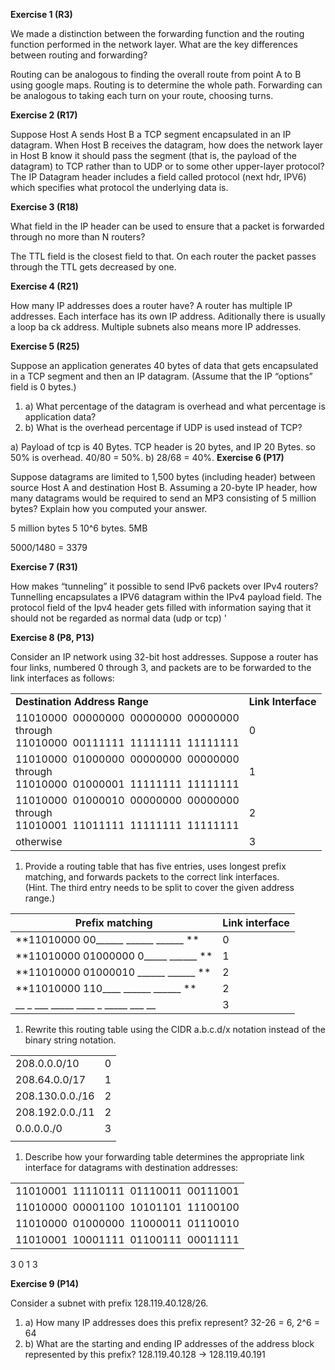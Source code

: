 **Exercise 1 (R3)**

We made a distinction between the forwarding function and the routing function performed in the network layer. What are the key differences between routing and forwarding?

Routing can be analogous to finding the overall route from point A to B using google maps. Routing is to determine the whole path. Forwarding can be analogous to taking each turn on your route, choosing turns.

**Exercise 2 (R17)**

Suppose Host A sends Host B a TCP segment encapsulated in an IP datagram. When Host B receives the datagram, how does the network layer in Host B know it should pass the segment (that is, the payload of the datagram) to TCP rather than to UDP or to some other upper-layer protocol?
The IP Datagram header includes a field called protocol (next hdr, IPV6) which specifies what protocol the underlying data is.

**Exercise 3 (R18)**

What field in the IP header can be used to ensure that a packet is forwarded through no more than N routers?

The TTL field is the closest field to that. On each router the packet passes through the TTL gets decreased by one.

**Exercise 4 (R21)**

How many IP addresses does a router have?
A router has multiple IP addresses. Each interface has its own IP address. Aditionally there is usually a loop ba ck address. Multiple subnets also means more IP addresses.

**Exercise 5 (R25)**

Suppose an application generates 40 bytes of data that gets encapsulated in a TCP segment and then an IP datagram. (Assume that the IP “options” field is 0 bytes.)

1. a) What percentage of the datagram is overhead and what percentage is application data?
2. b) What is the overhead percentage if UDP is used instead of TCP?

a) Payload  of tcp is 40 Bytes. TCP header is 20 bytes, and IP 20 Bytes. so 50% is overhead. 40/80 = 50%.
b) 28/68 = 40%.
**Exercise 6 (P17)**

Suppose datagrams are limited to 1,500 bytes (including header) between source Host A and destination Host B. Assuming a 20-byte IP header, how many datagrams would be required to send an MP3 consisting of 5 million bytes? Explain how you computed your answer.

5 million bytes
5 10^6 bytes. 5MB

5000/1480 = 3379

**Exercise 7 (R31)**

How makes “tunneling” it possible to send IPv6 packets over IPv4 routers?
Tunnelling encapsulates a IPV6 datagram within the IPv4 payload field. The protocol field of the Ipv4 header gets filled with information saying that it should not be regarded as normal data (udp or tcp) '

**Exercise 8 (P8, P13)**

Consider an IP network using 32-bit host addresses. Suppose a router has four links, numbered 0 through 3, and packets are to be forwarded to the link interfaces as follows:

|                                                                                                 |                    |
| ----------------------------------------------------------------------------------------------- | ------------------ |
| **Destination Address Range**                                                                   | **Link Interface** |
| 11010000  00000000  00000000  00000000  <br>through  <br>11010000  00111111  11111111  11111111 | 0                  |
| 11010000  01000000  00000000  00000000  <br>through  <br>11010000  01000001  11111111  11111111 | 1                  |
| 11010000  01000010  00000000  00000000  <br>through  <br>11010001  11011111  11111111  11111111 | 2                  |
| otherwise                                                                                       | 3                  |

1. Provide a routing table that has five entries, uses longest prefix matching, and forwards packets to the correct link interfaces.  
    (Hint. The third entry needs to be split to cover the given address range.)

| Prefix matching                      | Link interface |
| ------------------------------------ | -------------- |
| **11010000 00______ ______ ______ ** | 0              |
| **11010000 01000000 0_____ ______ ** | 1              |
| **11010000 01000010 ______ ______ ** | 2              |
| **11010000 110____ ______ ______ **  | 2              |
| __ _ ___ _____  ____ _  _____ ___ __ | 3              |


1. Rewrite this routing table using the CIDR a.b.c.d/x notation instead of the binary string notation.

|                 |     |
| --------------- | --- |
| 208.0.0.0/10    | 0   |
| 208.64.0.0/17   | 1   |
| 208.130.0.0./16 | 2   |
| 208.192.0.0./11 | 2   |
| 0.0.0.0./0      | 3   |
|                 |     |

1. Describe how your forwarding table determines the appropriate link interface for datagrams with destination addresses:

|                                        |
| -------------------------------------- |
| 11010001  11110111  01110011  00111001 |
| 11010000  00001100  10101101  11100100 |
| 11010000  01000000  11000011  01110010 |
| 11010001  10001111  01100111  00011111 |
3
0
1
3

**Exercise 9 (P14)**

Consider a subnet with prefix 128.119.40.128/26.

1. a) How many IP addresses does this prefix represent?
	32-26 = 6, 2^6 = 64
2. b) What are the starting and ending IP addresses of the address block represented by this prefix? 
128.119.40.128 -> 128.119.40.191